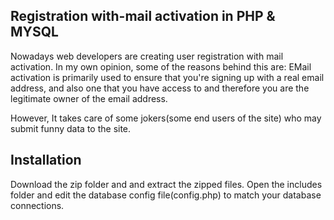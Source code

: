 <h2>Registration with-mail activation in PHP &amp; MYSQL</h2>
<p>Nowadays web developers are creating user registration with mail activation. In my own opinion, some of the reasons behind this are:
EMail activation is primarily used to ensure that you're signing up with a real email address, and also one that you have access to and therefore you are the legitimate owner of the email address.</p>

<p>However, It takes care of some jokers(some end users of the site) who may submit funny data to the site.</p>
<h2>Installation</h2>
<p>Download the zip folder and and extract the zipped files. Open the includes folder and edit the database config file(config.php) to match your database connections.</p>

